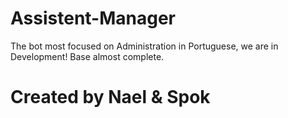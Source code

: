 # Assistent-Manager
The bot most focused on Administration in Portuguese, we are in Development! Base almost complete.

# Created by Nael & Spok
